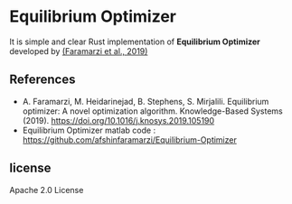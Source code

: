 # Equilibrium Optimizer

  It is simple and clear Rust implementation of **Equilibrium Optimizer** developed by [(Faramarzi et al., 2019)](https://www.sciencedirect.com/science/article/abs/pii/S0950705119305295?via%3Dihub)  

## References
 - A. Faramarzi, M. Heidarinejad, B. Stephens, S. Mirjalili. Equilibrium optimizer: A novel optimization algorithm. Knowledge-Based Systems (2019). https://doi.org/10.1016/j.knosys.2019.105190
 - Equilibrium Optimizer matlab code  : https://github.com/afshinfaramarzi/Equilibrium-Optimizer 

## license 

Apache 2.0 License
